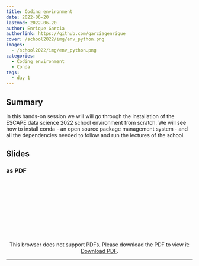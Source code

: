 ```yaml
---
title: Coding environment
date: 2022-06-20
lastmod: 2022-06-20
author: Enrique Garcia
authorlink: https://github.com/garciagenrique
cover: /school2022/img/env_python.png
images:
  - /school2022/img/env_python.png
categories:
  - Coding environment
  - Conda
tags:
  - day 1
---
```


## Summary

In this hands-on session we will will go through the installation of the ESCAPE data science 2022 school environment from scratch. We will see how to install conda - an open source package management system - and all the dependencies needed to follow and run the lectures of the school.


## Slides

### as PDF
<CENTER>

<object data="https://indico.in2p3.fr/event/26913/contributions/108201/attachments/71545/101869/20220620_eschool22_Environment_setup.pdf" type="application/pdf" width="100%" height="550px">
    <embed src="https://indico.in2p3.fr/event/26913/contributions/108201/attachments/71545/101869/20220620_eschool22_Environment_setup.pdf">
        <p>This browser does not support PDFs. Please download the PDF to view it: <a href="https://indico.in2p3.fr/event/26913/contributions/108201/attachments/71545/101869/20220620_eschool22_Environment_setup.pdf">Download PDF</a>.</p>
    </embed>
</object>

</CENTER>

---



